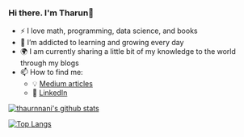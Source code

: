 ### Hi there. I'm Tharun👋
- :zap: I love math, programming, data science, and books
- 🌱 I’m addicted to learning and growing every day
- :earth_africa: I am currently sharing a little bit of my knowledge to the world through my blogs
- 📫 How to find me:
  - :bulb: [Medium articles](https://medium.com/@tharun_01)
  - :office: [LinkedIn](https://www.linkedin.com/in/tharun-addanki-163417175/)

[![thaurnnani's github stats](https://github-readme-stats.vercel.app/api?username=Tharunnani&count_private=true&show_icons=true&theme=radical&hide_rank=false)](https://github.com/anuraghazra/github-readme-stats)


[![Top Langs](https://github-readme-stats.vercel.app/api/top-langs/?username=Tharunnani)](https://github.com/Tharunnani/github-readme-stats)
